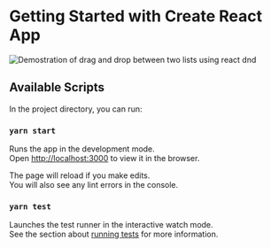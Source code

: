 # Getting Started with Create React App

![Demostration of drag and drop between two lists using react dnd](https://user-images.githubusercontent.com/44013819/109358099-f905cd80-7861-11eb-8acf-1dc2ad40470d.gif)


## Available Scripts

In the project directory, you can run:

### `yarn start`

Runs the app in the development mode.\
Open [http://localhost:3000](http://localhost:3000) to view it in the browser.

The page will reload if you make edits.\
You will also see any lint errors in the console.

### `yarn test`

Launches the test runner in the interactive watch mode.\
See the section about [running tests](https://facebook.github.io/create-react-app/docs/running-tests) for more information.
